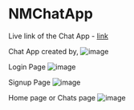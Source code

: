 # NMChatApp 
Live link of the Chat App - [link](https://nmchatapp.onrender.com)

Chat App created by,
![image](https://github.com/psribinu/NMChatApp/assets/132071081/549a09b0-3f61-408d-bfff-9839870d5d1d) 


Login Page 
![image](https://github.com/psribinu/NMChatApp/assets/132071081/30d69b20-7f02-458d-9ac3-9ca40ca9f846)


Signup Page 
![image](https://github.com/psribinu/NMChatApp/assets/132071081/b734f059-17aa-4bc9-a2c0-0230dfdc4bf7)


Home page or Chats page 
![image](https://github.com/psribinu/NMChatApp/assets/132071081/75633e2a-71eb-4444-a493-b226cada237b)
